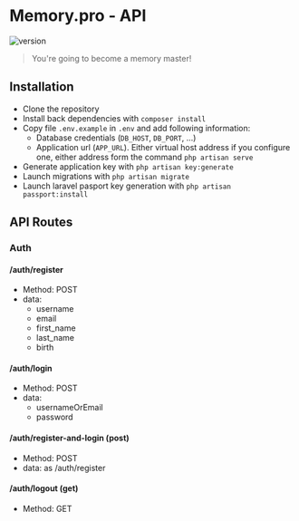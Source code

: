 # Memory.pro - API

![version](https://img.shields.io/badge/version-0.0.02%20(sketch)-red)

> You're going to become a memory master!

## Installation

- Clone the repository
- Install back dependencies with `composer install`
- Copy file `.env.example` in `.env` and add following information:
  - Database credentials (`DB_HOST`, `DB_PORT`, ...)
  - Application url (`APP_URL`). Either virtual host address if you configure one, either address form the command `php artisan serve`
- Generate application key with `php artisan key:generate`
- Launch migrations with `php artisan migrate`
- Launch laravel pasport key generation with `php artisan passport:install`

## API Routes

### Auth

#### /auth/register

- Method: POST
- data:
  - username
  - email
  - first_name
  - last_name
  - birth

#### /auth/login

- Method: POST
- data:
  - usernameOrEmail
  - password

#### /auth/register-and-login (post)

- Method: POST
- data: as /auth/register

#### /auth/logout (get)

- Method: GET
